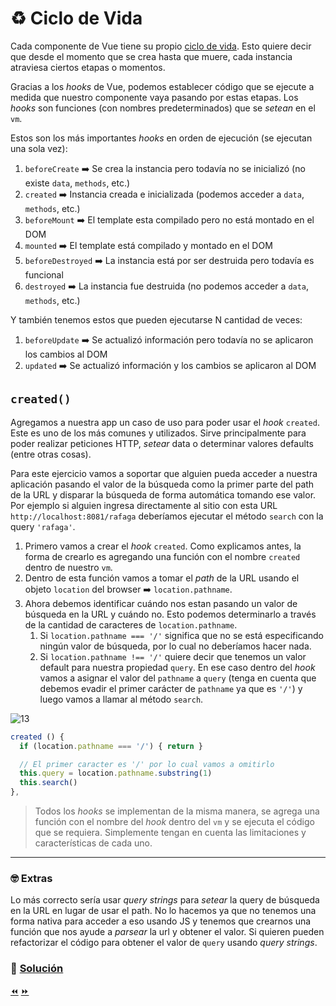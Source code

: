 # ♻️ Ciclo de Vida

Cada componente de Vue tiene su propio [ciclo de vida](https://vuejs.org/images/lifecycle.png). Esto quiere decir que desde el momento que se crea hasta que muere, cada instancia atraviesa ciertos etapas o momentos.

Gracias a los *hooks* de Vue, podemos establecer código que se ejecute a medida que nuestro componente vaya pasando por estas etapas. Los *hooks* son funciones (con nombres predeterminados) que se *setean* en el `vm`.

Estos son los más importantes *hooks* en orden de ejecución (se ejecutan una sola vez):

1. `beforeCreate` ➡️ Se crea la instancia pero todavía no se inicializó (no existe `data`, `methods`, etc.)
2. `created` ➡️ Instancia creada e inicializada (podemos acceder a `data`, `methods`, etc.)
3. `beforeMount` ➡️ El template esta compilado pero no está montado en el DOM
4. `mounted` ➡️ El template está compilado y montado en el DOM
5. `beforeDestroyed` ➡️ La instancia está por ser destruida pero todavía es funcional
6. `destroyed` ➡️ La instancia fue destruida (no podemos acceder a `data`, `methods`, etc.)

Y también tenemos estos que pueden ejecutarse N cantidad de veces:

1. `beforeUpdate` ➡️ Se actualizó información pero todavía no se aplicaron los cambios al DOM
2. `updated` ➡️ Se actualizó información y los cambios se aplicaron al DOM


## `created()`

Agregamos a nuestra app un caso de uso para poder usar el *hook* `created`. Este es uno de los más comunes y utilizados. Sirve principalmente para poder realizar peticiones HTTP, *setear* data o determinar valores defaults (entre otras cosas).

Para este ejercicio vamos a soportar que alguien pueda acceder a nuestra aplicación pasando el valor de la búsqueda como la primer parte del path de la URL y disparar la búsqueda de forma automática tomando ese valor. Por ejemplo si alguien ingresa directamente al sitio con esta URL `http://localhost:8081/rafaga` deberíamos ejecutar el método `search` con la query `'rafaga'`.

1. Primero vamos a crear el *hook* `created`. Como explicamos antes, la forma de crearlo es agregando una función con el nombre `created` dentro de nuestro `vm`.
2. Dentro de esta función vamos a tomar el *path* de la URL usando el objeto `location` del browser ➡️ `location.pathname`.
3. Ahora debemos identificar cuándo nos estan pasando un valor de búsqueda en la URL y cuándo no. Esto podemos determinarlo a través de la cantidad de caracteres de `location.pathname`.
    1. Si `location.pathname === '/'` significa que no se está especificando ningún valor de búsqueda, por lo cual no deberíamos hacer nada.
    2. Si `location.pathname !== '/'` quiere decir que tenemos un valor default para nuestra propiedad `query`. En ese caso dentro del *hook* vamos a asignar el valor del `pathname` a `query` (tenga en cuenta que debemos evadir el primer carácter de `pathname` ya que es `'/'`) y luego vamos a llamar al método `search`.

  ![13](../img/13.gif)


  ```javascript
  created () {
    if (location.pathname === '/') { return }

    // El primer caracter es '/' por lo cual vamos a omitirlo
    this.query = location.pathname.substring(1)
    this.search()
  },
  ```

> Todos los *hooks* se implementan de la misma manera, se agrega una función con el nombre del *hook* dentro del `vm` y se ejecuta el código que se requiera. Simplemente tengan en cuenta las limitaciones y características de cada uno.

___
### 🤓 Extras
Lo más correcto sería usar *query strings* para *setear* la query de búsqueda en la URL en lugar de usar el path. No lo hacemos ya que no tenemos una forma nativa para acceder a eso usando JS y tenemos que crearnos una función que nos ayude a *parsear* la url y obtener el valor. Si quieren pueden refactorizar el código para obtener el valor de `query` usando *query strings*.

### 📝 [Solución](https://github.com/ianaya89/workshop-vuejs/blob/master/hints/13.md)

[⏪](https://github.com/ianaya89/workshop-vuejs/blob/master/ex/12.md)  [⏩](https://github.com/ianaya89/workshop-vuejs/blob/master/ex/14.md)
